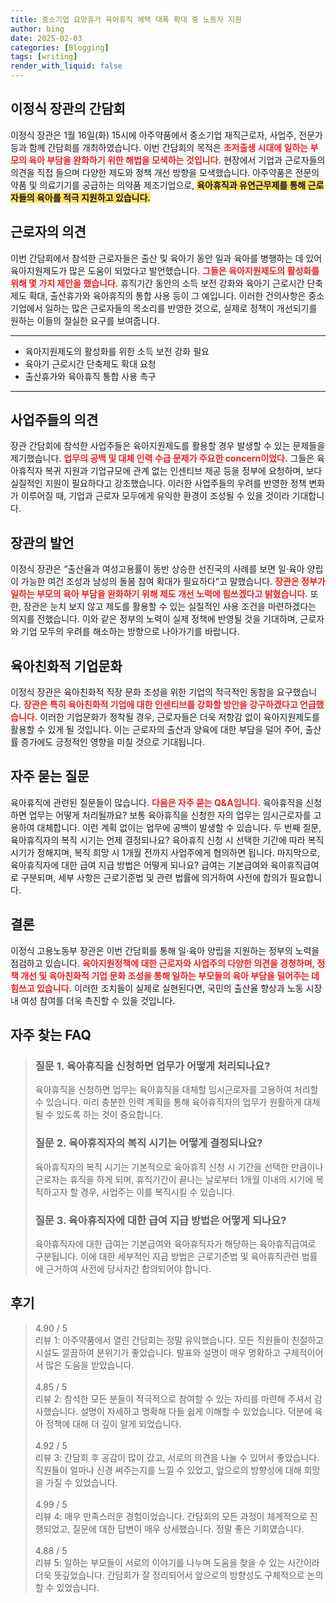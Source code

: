 ```yaml
---
title: 중소기업 요양휴가 육아휴직 혜택 대폭 확대 중 노동자 지원
author: bing
date: 2025-02-03
categories: [Blogging]
tags: [writing]
render_with_liquid: false
---
```



<h2 id='이정식-장관-간담회'>이정식 장관의 간담회</h2>

<p>이정식 장관은 1월 16일(화) 15시에 아주약품에서 중소기업 재직근로자, 사업주, 전문가 등과 함께 간담회를 개최하였습니다. 이번 간담회의 목적은 <b><span style="color: #ee2323;">초저출생 시대에 일하는 부모의 육아 부담을 완화하기 위한 해법을 모색하는 것입니다.</span></b> 현장에서 기업과 근로자들의 의견을 직접 들으며 다양한 제도와 정책 개선 방향을 모색했습니다. 아주약품은 전문의약품 및 의료기기를 공급하는 의약품 제조기업으로, <b><span style="background-color: #ffe066;">육아휴직과 유연근무제를 통해 근로자들의 육아를 적극 지원하고 있습니다.</span></b></p>

<h2 id='근로자의-의견'>근로자의 의견</h2>

<p>이번 간담회에서 참석한 근로자들은 출산 및 육아기 동안 일과 육아를 병행하는 데 있어 육아지원제도가 많은 도움이 되었다고 발언했습니다. <b><span style="color: #ee2323;">그들은 육아지원제도의 활성화를 위해 몇 가지 제안을 했습니다.</span></b> 휴직기간 동안의 소득 보전 강화와 육아기 근로시간 단축제도 확대, 출산휴가와 육아휴직의 통합 사용 등이 그 예입니다. 이러한 건의사항은 중소기업에서 일하는 많은 근로자들의 목소리를 반영한 것으로, 실제로 정책이 개선되기를 원하는 이들의 절실한 요구를 보여줍니다.</p>

<hr />

<ul>
    <li>육아지원제도의 활성화를 위한 소득 보전 강화 필요</li>
    <li>육아기 근로시간 단축제도 확대 요청</li>
    <li>출산휴가와 육아휴직 통합 사용 촉구</li>
</ul>

<hr />

<h2 id='사업주들의-의견'>사업주들의 의견</h2>

<p>장관 간담회에 참석한 사업주들은 육아지원제도를 활용할 경우 발생할 수 있는 문제들을 제기했습니다. <b><span style="color: #ee2323;">업무의 공백 및 대체 인력 수급 문제가 주요한 concern이었다.</span></b> 그들은 육아휴직자 복귀 지원과 기업규모에 관계 없는 인센티브 제공 등을 정부에 요청하며, 보다 실질적인 지원이 필요하다고 강조했습니다. 이러한 사업주들의 우려를 반영한 정책 변화가 이루어질 때, 기업과 근로자 모두에게 유익한 환경이 조성될 수 있을 것이라 기대합니다.</p>

<h2 id='장관의-발언'>장관의 발언</h2>

<p>이정식 장관은 “출산율과 여성고용률이 동반 상승한 선진국의 사례를 보면 일·육아 양립이 가능한 여건 조성과 남성의 돌봄 참여 확대가 필요하다”고 말했습니다. <b><span style="color: #ee2323;">장관은 정부가 일하는 부모의 육아 부담을 완화하기 위해 제도 개선 노력에 힘쓰겠다고 밝혔습니다.</span></b> 또한, 장관은 눈치 보지 않고 제도를 활용할 수 있는 실질적인 사용 조건을 마련하겠다는 의지를 전했습니다. 이와 같은 정부의 노력이 실제 정책에 반영될 것을 기대하며, 근로자와 기업 모두의 우려를 해소하는 방향으로 나아가기를 바랍니다.</p>

<h2 id='육아친화적-기업문화'>육아친화적 기업문화</h2>

<p>이정식 장관은 육아친화적 직장 문화 조성을 위한 기업의 적극적인 동참을 요구했습니다. <b><span style="color: #ee2323;">장관은 특히 육아친화적 기업에 대한 인센티브를 강화할 방안을 강구하겠다고 언급했습니다.</span></b> 이러한 기업문화가 정착될 경우, 근로자들은 더욱 저항감 없이 육아지원제도를 활용할 수 있게 될 것입니다. 이는 근로자의 출산과 양육에 대한 부담을 덜어 주어, 출산률 증가에도 긍정적인 영향을 미칠 것으로 기대됩니다.</p>

<h2 id='자주-묻는-질문'>자주 묻는 질문</h2>

<p>육아휴직에 관련된 질문들이 많습니다. <b><span style="color: #ee2323;">다음은 자주 묻는 Q&A입니다.</span></b> 육아휴직을 신청하면 업무는 어떻게 처리될까요? 보통 육아휴직을 신청한 자의 업무는 임시근로자를 고용하여 대체합니다. 이런 계획 없이는 업무에 공백이 발생할 수 있습니다. 두 번째 질문, 육아휴직자의 복직 시기는 언제 결정되나요? 육아휴직 신청 시 선택한 기간에 따라 복직 시기가 정해지며, 복직 희망 시 1개월 전까지 사업주에게 협의하면 됩니다. 마지막으로, 육아휴직자에 대한 급여 지급 방법은 어떻게 되나요? 급여는 기본급여와 육아휴직급여로 구분되며, 세부 사항은 근로기준법 및 관련 법률에 의거하여 사전에 합의가 필요합니다.</p>

<h2 id='결론'>결론</h2>

<p>이정식 고용노동부 장관은 이번 간담회를 통해 일·육아 양립을 지원하는 정부의 노력을 점검하고 있습니다. <b><span style="color: #ee2323;">육아지원정책에 대한 근로자와 사업주의 다양한 의견을 경청하며, 정책 개선 및 육아친화적 기업 문화 조성을 통해 일하는 부모들의 육아 부담을 덜어주는 데 힘쓰고 있습니다.</span></b> 이러한 조치들이 실제로 실현된다면, 국민의 출산율 향상과 노동 시장 내 여성 참여를 더욱 촉진할 수 있을 것입니다.</p>


<h2 id='자주_찾는_FAQ'>자주 찾는 FAQ</h2>
<div itemscope="" itemtype="https://schema.org/FAQPage"> 
<blockquote> 
<div itemscope="" itemprop="mainEntity" itemtype="https://schema.org/Question"> 
<h3 itemprop="name"> 질문 1. 육아휴직을 신청하면 업무가 어떻게 처리되나요? </h3> 
<div itemscope="" itemprop="acceptedAnswer" itemtype="https://schema.org/Answer"> 
<span itemprop="text"> 
<p> 육아휴직을 신청하면 업무는 육아휴직을 대체할 임시근로자를 고용하여 처리할 수 있습니다. 미리 충분한 인력 계획을 통해 육아휴직자의 업무가 원활하게 대체될 수 있도록 하는 것이 중요합니다. </p> 
</span> 
</div> 
</div> 

<div itemscope="" itemprop="mainEntity" itemtype="https://schema.org/Question"> 
<h3 itemprop="name"> 질문 2. 육아휴직자의 복직 시기는 어떻게 결정되나요? </h3> 
<div itemscope="" itemprop="acceptedAnswer" itemtype="https://schema.org/Answer"> 
<span itemprop="text"> 
<p> 육아휴직자의 복직 시기는 기본적으로 육아휴직 신청 시 기간을 선택한 만큼이나 근로자는 휴직을 하게 되며, 휴직기간이 끝나는 날로부터 1개월 이내의 시기에 복직하고자 할 경우, 사업주는 이를 복직시킬 수 있습니다. </p> 
</span> 
</div> 
</div> 

<div itemscope="" itemprop="mainEntity" itemtype="https://schema.org/Question"> 
<h3 itemprop="name"> 질문 3. 육아휴직자에 대한 급여 지급 방법은 어떻게 되나요? </h3> 
<div itemscope="" itemprop="acceptedAnswer" itemtype="https://schema.org/Answer"> 
<span itemprop="text"> 
<p> 육아휴직자에 대한 급여는 기본급여와 육아휴직자가 해당하는 육아휴직급여로 구분됩니다. 이에 대한 세부적인 지급 방법은 근로기준법 및 육아휴직관련 법률에 근거하여 사전에 당사자간 합의되어야 합니다. </p> 
</span> 
</div> 
</div> 
</blockquote> 
</div>
<h2 id='후기'>후기</h2>
<div itemscope itemtype="https://schema.org/Product">
  <blockquote>
  <div itemprop="review" itemscope itemtype="https://schema.org/Review">
      <div itemprop="reviewRating" itemscope itemtype="https://schema.org/Rating"> <span itemprop="ratingValue">4.90</span> / <span itemprop="bestRating">5</span> </div>
      <span itemprop="reviewBody">리뷰 1: 아주약품에서 열린 간담회는 정말 유익했습니다. 모든 직원들이 친절하고 시설도 깔끔하여 분위기가 좋았습니다. 발표와 설명이 매우 명확하고 구체적이어서 많은 도움을 받았습니다.</span>
  </div>
  <br>
  <div itemprop="review" itemscope itemtype="https://schema.org/Review">
      <div itemprop="reviewRating" itemscope itemtype="https://schema.org/Rating"> <span itemprop="ratingValue">4.85</span> / <span itemprop="bestRating">5</span> </div>
      <span itemprop="reviewBody">리뷰 2: 참석한 모든 분들이 적극적으로 참여할 수 있는 자리를 마련해 주셔서 감사했습니다. 설명이 자세하고 명확해 다들 쉽게 이해할 수 있었습니다. 덕분에 육아 정책에 대해 더 깊이 알게 되었습니다.</span>
  </div>
  <br>
  <div itemprop="review" itemscope itemtype="https://schema.org/Review">
      <div itemprop="reviewRating" itemscope itemtype="https://schema.org/Rating"> <span itemprop="ratingValue">4.92</span> / <span itemprop="bestRating">5</span> </div>
      <span itemprop="reviewBody">리뷰 3: 간담회 후 공감이 많이 갔고, 서로의 의견을 나눌 수 있어서 좋았습니다. 직원들이 얼마나 신경 써주는지를 느낄 수 있었고, 앞으로의 방향성에 대해 희망을 가질 수 있었습니다.</span>
  </div>
  <br>
  <div itemprop="review" itemscope itemtype="https://schema.org/Review">
      <div itemprop="reviewRating" itemscope itemtype="https://schema.org/Rating"> <span itemprop="ratingValue">4.99</span> / <span itemprop="bestRating">5</span> </div>
      <span itemprop="reviewBody">리뷰 4: 매우 만족스러운 경험이었습니다. 간담회의 모든 과정이 체계적으로 진행되었고, 질문에 대한 답변이 매우 상세했습니다. 정말 좋은 기회였습니다.</span>
  </div>
  <br>
  <div itemprop="review" itemscope itemtype="https://schema.org/Review">
      <div itemprop="reviewRating" itemscope itemtype="https://schema.org/Rating"> <span itemprop="ratingValue">4.88</span> / <span itemprop="bestRating">5</span> </div>
      <span itemprop="reviewBody">리뷰 5: 일하는 부모들이 서로의 이야기를 나누며 도움을 찾을 수 있는 시간이라 더욱 뜻깊었습니다. 간담회가 잘 정리되어서 앞으로의 방향성도 구체적으로 논의할 수 있었습니다.</span>
  </div>
  </blockquote>
</div>
